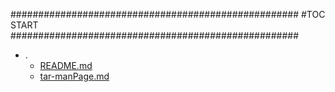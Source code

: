 



####################################################
#TOC START
####################################################
* .
    * [README.md](.\README.md)
    * [tar-manPage.md](.\tar-manPage.md)
